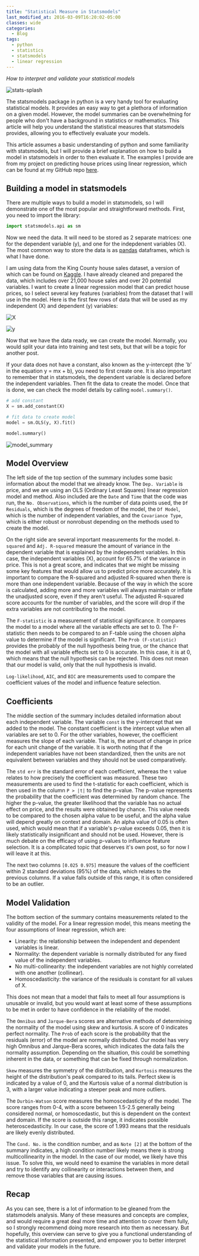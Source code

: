 ```yaml
---
title: "Statistical Measure in Statsmodels"
last_modified_at: 2016-03-09T16:20:02-05:00
classes: wide
categories:
  - Blog
tags:
  - python
  - statistics
  - statsmodels
  - linear regression
---
```

_How to interpret and validate your statistical models_

![stats-splash](/assets/images/blog_posts/statistical-measures-in-statsmodels/stats-splash.jpg)

The statsmodels package in python is a very handy tool for evaluating statistical models. It provides an easy way to get a plethora of information on a given model. However, the model summaries can be overwhelming for people who don't have a background in statistics or mathematics. This article will help you understand the statistical measures that statsmodels provides, allowing you to effectively evaluate your models.

This article assumes a basic understanding of python and some familiarity with statsmodels, but I will provide a brief explanation on how to build a model in statsmodels in order to then evaluate it. The examples I provide are from my project on predicting house prices using linear regression, which can be found at my GitHub repo [here](https://github.com/luke-lite/Residential-Real-Estate-Analysis).

## Building a model in statsmodels

There are multiple ways to build a model in statsmodels, so I will demonstrate one of the most popular and straightforward methods. First, you need to import the library:

```python
import statsmodels.api as sm
```

Now we need the data. It will need to be stored as 2 separate matrices: one for the dependent variable (y), and one for the indepdenent variables (X). The most common way to store the data is as [pandas](pandas.pydata.org) dataframes, which is what I have done.

I am using data from the King County house sales dataset, a version of which can be found on [Kaggle](kaggle.com/datasets/harlfoxem/housesalesprediction). I have already cleaned and prepared the data, which includes over 21,000 house sales and over 20 potential variables. I want to create a linear regression model that can predict house prices, so I select several key features (variables) from the dataset that I will use in the model. Here is the first few rows of data that will be used as my independent (X) and dependent (y) variables:

![X](/assets/images/blog_posts/statistical-measures-in-statsmodels/X.png)

![y](/assets/images/blog_posts/statistical-measures-in-statsmodels/y.png)

Now that we have the data ready, we can create the model. Normally, you would split your data into training and test sets, but that will be a topic for another post.

If your data does not have a constant, also known as the y-intercept (the 'b' in the equation y = mx + b), you need to first create one. It is also important to remember that in statsmodels, the dependent variable is declared before the independent variables. Then fit the data to create the model. Once that is done, we can check the model details by calling `model.summary()`.

```python
# add constant
X = sm.add_constant(X)

# fit data to create model
model = sm.OLS(y, X).fit()

model.summary()
```

![model_summary](/assets/images/blog_posts/statistical-measures-in-statsmodels/mod_sum.jpg)

## Model Overview

The left side of the top section of the summary includes some basic information about the model that we already know. The `Dep. Variable` is price, and we are using an OLS (Ordinary Least Squares) linear regression model and method. Also included are the `Date` and `Time` that the code was run, the `No. Observations`, which is the number of data points used, the `Df Residuals`, which is the degrees of freedom of the model, the `Df Model`, which is the number of independent variables, and the `Covariance Type`, which is either robust or nonrobust depending on the methods used to create the model.

On the right side are several important measurements for the model. `R-squared` and `Adj. R-squared` measure the amount of variance in the dependent variable that is explained by the independent variables. In this case, the independent variables (X), account for 65.7% of the variance in price. This is not a great score, and indicates that we might be missing some key features that would allow us to predict price more accurately. It is important to compare the R-squared and adjusted R-squared when there is more than one independent variable. Because of the way in which the score is calculated, adding more and more variables will always maintain or inflate the unadjusted score, even if they aren't useful. The adjusted R-squared score accounts for the number of variables, and the score will drop if the extra variables are not contributing to the model.

The `F-statistic` is a measurement of statistical significance. It compares the model to a model where all the variable effects are set to 0. The F-statistic then needs to be compared to an F-table using the chosen alpha value to determine if the model is significant. The `Prob (F-statistic)` provides the probably of the null hypothesis being true, or the chance that the model with all variable effects set to 0 is accurate. In this case, it is at 0, which means that the null hypothesis can be rejected. This does not mean that our model is valid, only that the null hypothesis is invalid.

`Log-likelihood`, `AIC`, and `BIC` are measurements used to compare the coefficient values of the model and influence feature selection.

## Coefficients

The middle section of the summary includes detailed information about each independent variable. The variable `const` is the y-intercept that we added to the model. The constant coefficient is the intercept value when all variables are set to 0. For the other variables, however, the coefficient measures the slope of each variable. That is, the amount of change in price for each unit change of the variable. It is worth noting that if the independent variables have not been standardized, then the units are not equivalent between variables and they should not be used comparatively.

The `std err` is the standard error of each coefficient, whereas the `t` value relates to how precisely the coefficient was measured. These two measurements are used to find the t-statistic for each coefficient, which is then used in the column `P > |t|` to find the p-value. The p-value represents the probability that the coefficient was determined by random chance. The higher the p-value, the greater likelihood that the variable has no actual effect on price, and the results were obtained by chance. This value needs to be compared to the chosen alpha value to be useful, and the alpha value will depend greatly on context and domain. An alpha value of 0.05 is often used, which would mean that if a variable's p-value exceeds 0.05, then it is likely statistically insignificant and should not be used. However, there is much debate on the efficacy of using p-values to influence feature selection. It is a complicated topic that deserves it's own post, so for now I will leave it at this.

The next two columns `[0.025 0.975]` measure the values of the coefficient within 2 standard deviations (95%) of the data, which relates to the previous columns. If a value falls outside of this range, it is often considered to be an outlier.

## Model Validation

The bottom section of the summary contains measurements related to the validity of the model. For a linear regression model, this means meeting the four assumptions of linear regression, which are:

 - Linearity: the relationship between the independent and dependent variables is linear.
 - Normality: the dependent variable is normally distributed for any fixed value of the independent variables.
 - No multi-collinearity: the independent variables are not highly correlated with one another (collinear).
 - Homoscedasticity: the variance of the residuals is constant for all values of X.

This does not mean that a model that fails to meet all four assumptions is unusable or invalid, but you would want at least some of these assumptions to be met in order to have confidence in the reliability of the model.

The `Omnibus` and `Jarque-Bera` scores are alternative methods of determining the normality of the model using skew and kurtosis. A score of 0 indicates perfect normality. The `Prob` of each score is the probability that the residuals (error) of the model are normally distributed. Our model has very high Omnibus and Jarque-Bera scores, which indicates the data fails the normality assumption. Depending on the situation, this could be something inherent in the data, or something that can be fixed through normalization.

`Skew` measures the symmetry of the distribution, and `Kurtosis` measures the height of the distribution's peak compared to its tails. Perfect skew is indicated by a value of 0, and the Kurtosis value of a normal distribution is 3, with a larger value indicating a steeper peak and more outliers.

The `Durbin-Watson` score measures the homoscedasticity of the model. The score ranges from 0-4, with a score between 1.5-2.5 generally being considered normal, or homoscedastic, but this is dependent on the context and domain. If the score is outside this range, it indicates possible heteroscedasticity. In our case, the score of 1.993 means that the residuals are likely evenly distributed.

The `Cond. No.` is the condition number, and as `Note [2]` at the bottom of the summary indicates, a high condition number likely means there is strong multicollinearity in the model. In the case of our model, we likely have this issue. To solve this, we would need to examine the variables in more detail and try to identify any collinearity or interactions between them, and remove those variables that are causing issues.

## Recap

As you can see, there is a lot of information to be gleaned from the statsmodels analysis. Many of these measures and concepts are complex, and would require a great deal more time and attention to cover them fully, so I strongly recommend doing more research into them as necessary. But hopefully, this overview can serve to give you a functional understanding of the statistical information presented, and empower you to better interpret and validate your models in the future.
